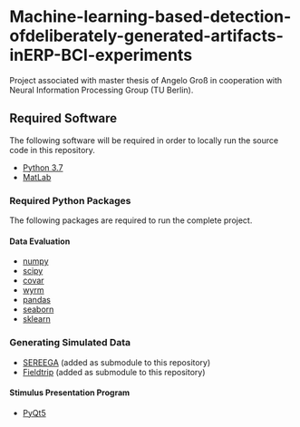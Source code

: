 # Machine-learning-based-detection-ofdeliberately-generated-artifacts-inERP-BCI-experiments
Project associated with master thesis of Angelo Groß in cooperation with Neural Information Processing Group (TU Berlin). 

## Required Software
The following software will be required in order to locally run the source code in this repository.
- [Python 3.7](https://www.python.org/downloads/)
- [MatLab](https://de.mathworks.com/products/get-matlab.html?s_tid=gn_getml)
### Required Python Packages
The following packages are required to run the complete project.
#### Data Evaluation
- [numpy](https://numpy.org/)
- [scipy](https://www.scipy.org/)
- [covar](https://pythonhosted.org/covar/index.html)
- [wyrm](http://bbci.github.io/wyrm/index.html)
- [pandas](https://pandas.pydata.org/)
- [seaborn](https://seaborn.pydata.org/)
- [sklearn](https://sklearn.org/)
### Generating Simulated Data
- [SEREEGA](https://github.com/lrkrol/SEREEGA) (added as submodule to this repository)
- [Fieldtrip](https://www.fieldtriptoolbox.org/) (added as submodule to this repository)
#### Stimulus Presentation Program
- [PyQt5](https://pypi.org/project/PyQt5/)

